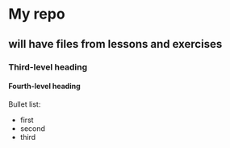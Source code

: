 # My repo
## will have files from lessons and exercises
### Third-level heading
#### Fourth-level heading

Bullet list:
* first
* second
* third
